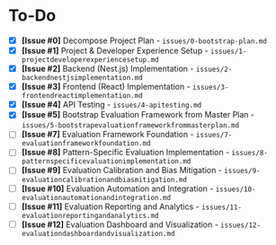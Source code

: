 # To-Do

- [x] **[Issue #0]** Decompose Project Plan - `issues/0-bootstrap-plan.md`
- [x] **[Issue #1]** Project & Developer Experience Setup - `issues/1-projectdeveloperexperiencesetup.md`
- [x] **[Issue #2]** Backend (Nest.js) Implementation - `issues/2-backendnestjsimplementation.md`
- [x] **[Issue #3]** Frontend (React) Implementation - `issues/3-frontendreactimplementation.md`
- [x] **[Issue #4]** API Testing - `issues/4-apitesting.md`
- [x] **[Issue #5]** Bootstrap Evaluation Framework from Master Plan - `issues/5-bootstrapevaluationframeworkfrommasterplan.md`
- [ ] **[Issue #7]** Evaluation Framework Foundation - `issues/7-evaluationframeworkfoundation.md`
- [ ] **[Issue #8]** Pattern-Specific Evaluation Implementation - `issues/8-patternspecificevaluationimplementation.md`
- [ ] **[Issue #9]** Evaluation Calibration and Bias Mitigation - `issues/9-evaluationcalibrationandbiasmitigation.md`
- [ ] **[Issue #10]** Evaluation Automation and Integration - `issues/10-evaluationautomationandintegration.md`
- [ ] **[Issue #11]** Evaluation Reporting and Analytics - `issues/11-evaluationreportingandanalytics.md`
- [ ] **[Issue #12]** Evaluation Dashboard and Visualization - `issues/12-evaluationdashboardandvisualization.md`
